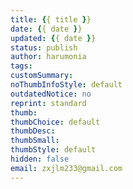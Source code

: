 ```yaml
---
title: {{ title }}
date: {{ date }}
updated: {{ date }}
status: publish
author: harumonia
tags:
customSummary:
noThumbInfoStyle: default
outdatedNotice: no
reprint: standard
thumb:
thumbChoice: default
thumbDesc:
thumbSmall:
thumbStyle: default
hidden: false
email: zxjlm233@gmail.com
---
```

